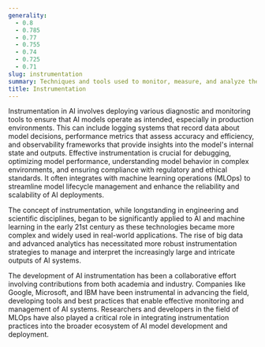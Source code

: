 ```yaml
---
generality:
  - 0.8
  - 0.785
  - 0.77
  - 0.755
  - 0.74
  - 0.725
  - 0.71
slug: instrumentation
summary: Techniques and tools used to monitor, measure, and analyze the performance and behavior of AI systems.
title: Instrumentation
---
```


Instrumentation in AI involves deploying various diagnostic and monitoring tools to ensure that AI models operate as intended, especially in production environments. This can include logging systems that record data about model decisions, performance metrics that assess accuracy and efficiency, and observability frameworks that provide insights into the model's internal state and outputs. Effective instrumentation is crucial for debugging, optimizing model performance, understanding model behavior in complex environments, and ensuring compliance with regulatory and ethical standards. It often integrates with machine learning operations (MLOps) to streamline model lifecycle management and enhance the reliability and scalability of AI deployments.

The concept of instrumentation, while longstanding in engineering and scientific disciplines, began to be significantly applied to AI and machine learning in the early 21st century as these technologies became more complex and widely used in real-world applications. The rise of big data and advanced analytics has necessitated more robust instrumentation strategies to manage and interpret the increasingly large and intricate outputs of AI systems.

The development of AI instrumentation has been a collaborative effort involving contributions from both academia and industry. Companies like Google, Microsoft, and IBM have been instrumental in advancing the field, developing tools and best practices that enable effective monitoring and management of AI systems. Researchers and developers in the field of MLOps have also played a critical role in integrating instrumentation practices into the broader ecosystem of AI model development and deployment.
